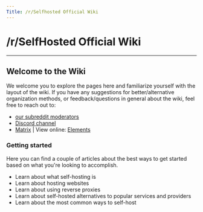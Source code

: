 ```yaml
---
Title: /r/Selfhosted Official Wiki
---
```


# /r/SelfHosted Official Wiki
___

## Welcome to the Wiki
We welcome you to explore the pages here and familiarize yourself with the layout of the wiki. If you have any suggestions for better/alternative organization methods, or feedback/questions in general about the wiki, feel free to reach out to:
- [our subreddit moderators](https://www.reddit.com/message/compose/?to=/r/selfhosted)
- [Discord channel](https://discord.gg/BHDByBdKEV)
- [Matrix](https://matrix.to/#/#selfhosted:matrix.org) | View online: [Elements](https://app.element.io/#/room/#selfhosted:matrix.org)

### Getting started

Here you can find a couple of articles about the best ways to get started based on what you're looking to accomplish.

* Learn about what self-hosting is
* Learn about hosting websites
* Learn about using reverse proxies
* Learn about self-hosted alternatives to popular services and providers
* Learn about the most common ways to self-host
